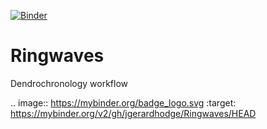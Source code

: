 [![Binder](https://mybinder.org/badge_logo.svg)](https://mybinder.org/v2/gh/jgerardhodge/Ringwaves/HEAD?labpath=ring_test.ipynb)


# Ringwaves
 Dendrochronology workflow


.. image:: https://mybinder.org/badge_logo.svg
 :target: https://mybinder.org/v2/gh/jgerardhodge/Ringwaves/HEAD